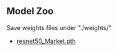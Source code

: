 ## Model Zoo
Save weights files under "./weights/"
  - [resnet50_Market.pth](https://drive.google.com/file/d/178uLrEjCLIAy_ooGEfsRFpSP_lxeqc3w/view?usp=drive_link)


